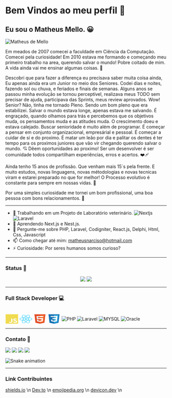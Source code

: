 # Bem Vindos ao meu perfil 👋

## Eu sou o Matheus Mello. 😀

![Matheus de Mello](https://images.weserv.nl/?url=avatars.githubusercontent.com/u/1126417?v=4&h=150&w=150&fit=cover&mask=circle&maxage=7d)



Em meados de 2007 comecei a faculdade em Ciência da Computação. Comecei pela curiosidade! Em 2010 estava me formando e começando meu primeiro trabalho na area, querendo salvar o mundo! Pobre coitado de mim. A vida ainda vai me ensinar algumas coisas. 🚀

Descobri que para fazer a diferença eu precisava saber muita coisa ainda, Eu apenas ainda era um Junior no meio dos Seniores. Codei dias e noites, fazendo sol ou chuva, e feriados e finais de semanas. Alguns anos se passou minha evolução se tornou perceptível, realizava meus TODO sem precisar de ajuda, participava das Sprints, meus review aprovados. Wow! Senior? Não, tinha me tornado Pleno. Sendo um bom pleno que era estabilizei. Salvar o mundo estava longe, apenas estava me salvando. É engraçado, quando olhamos para trás e percebemos que os objetivos muda, os pensamentos muda e as atitudes muda. O crescimento doeu e estava calejado. Buscar senioridade é muito além de programar. É começar a pensar em conjunto organizacional, empresárial e pessoal. É começar a cuidar de sí e do proximo. É matar um leão por dia e palitar os dentes é ter tempo para os proximos juniores que vão vir chegando querendo salvar o mundo. 💘
Dêem oportunidades ao proximo! Ser um desenvolver é ser comunidade todos compartilham experiências, erros e acertos. ❤️‍🩹

Ainda tenho 15 anos de profissão. Que venham mais 15´s pela frente. E muito estudos, novas linguagens, novas métodologias e novas tecnicas viram e estarei preparado no que for melhor! O Processo evolutivo é constante para sempre em nossas vidas. 🧗

Por uma simples curiosidade me tornei um bom profissional, uma boa pessoa com bons relacionamentos. 🎻

<hr />

- 🔭 Trabalhando em um Projeto de Laboratório veterinário. 
            <img src="https://cdn.jsdelivr.net/gh/devicons/devicon/icons/nextjs/nextjs-original.svg" width='15' hight='15' alt='Nextjs'/>
            <img src="https://cdn.jsdelivr.net/gh/devicons/devicon/icons/laravel/laravel-plain.svg" width='15' hight='15' alt='Laravel'/>
- 🌱 Aprendendo Next.js e Nest.js.
- 💬 Pergunte-me sobre PHP, Laravel, Codigniter, React.js, Delphi, Html, Css, Javascript
- 📫 Como chegar até mim: matheusnarciso@hotmail.com
- ⚡ Curiosidade: Por seres humanos somos curioso?

<hr />

### Status 🤖

<div align="center">
  <a href="https://github.com/MattMello88"><img height="180em" src="https://github-readme-stats.vercel.app/api?username=MattMello88&show_icons=true&theme=dracula&include_all_commits=true&count_private=true" /></a>
  <a href="https://github.com/MattMello88"><img height="180em" src="https://github-readme-stats.vercel.app/api/top-langs/?username=MattMello88&layout=compact&langs_count=7&theme=dracula" /></a>
</div>

<hr />

### Full Stack Developer 💻

<div style="display:inline_block">
  <br />
  <img align="center" alt="Javascript" height="30" width="40" src="https://raw.githubusercontent.com/devicons/devicon/master/icons/javascript/javascript-plain.svg" />
  <img align="center" alt="ReactJS" height="30" width="40" src="https://raw.githubusercontent.com/devicons/devicon/master/icons/react/react-original.svg" />
  <img align="center" alt="HTML" height="30" width="40" src="https://raw.githubusercontent.com/devicons/devicon/master/icons/html5/html5-original.svg" />
  <img align="center" alt="CSS" height="30" width="40" src="https://raw.githubusercontent.com/devicons/devicon/master/icons/css3/css3-original.svg" />
  <img align="center" alt="PHP" height="30" width="40" src="https://cdn.jsdelivr.net/gh/devicons/devicon/icons/php/php-original.svg" />
  <img align="center" alt="Laravel" height="30" width="40" src="https://cdn.jsdelivr.net/gh/devicons/devicon/icons/laravel/laravel-plain.svg" />
  <img align="center" alt="MYSQL" height="30" width="40" src="https://cdn.jsdelivr.net/gh/devicons/devicon/icons/mysql/mysql-original.svg" />
  <img align="center" alt="Oracle" height="30" width="40" src="https://cdn.jsdelivr.net/gh/devicons/devicon/icons/oracle/oracle-original.svg" />
</div>

<hr />

### Contato 📱

<div> 
   <a href="https://instagram.com/mmello088" target="_blank"><img src="https://img.shields.io/badge/-Instagram-%23E4405F?style=for-the-badge&logo=instagram&logoColor=white" target="_blank"></a>
  <a href = "mailto:matheus.gnu@gmail.com"><img src="https://img.shields.io/badge/Gmail-D14836?style=for-the-badge&logo=gmail&logoColor=white" target="_blank"></a>
  <a href="https://www.linkedin.com/in/matheus-mello-4a717964" target="_blank"><img src="https://img.shields.io/badge/-LinkedIn-%230077B5?style=for-the-badge&logo=linkedin&logoColor=white" target="_blank"></a>  
  <a href="https://whatsa.me/5516991838523/?t=Ol%C3%A1%20Matheus%20vim%20atrav%C3%A9s%20do%20Github" target="_blank"><img src="https://img.shields.io/badge/WhatsApp-25D366?style=for-the-badge&logo=whatsapp&logoColor=white" target="_blank"></a>  
            
 ![Snake animation](https://github.com/MattMello88/MattMello88/blob/output/github-contribution-grid-snake.svg)
</div>

<hr />

### Link Contribuintes

[shields.io](https://shields.io/) \n
[Dev.to](https://dev.to/envoy_/150-badges-for-github-pnk) \n
[emojipedia.org](https://emojipedia.org/) \n
[devicon.dev](https://devicon.dev/) \n
